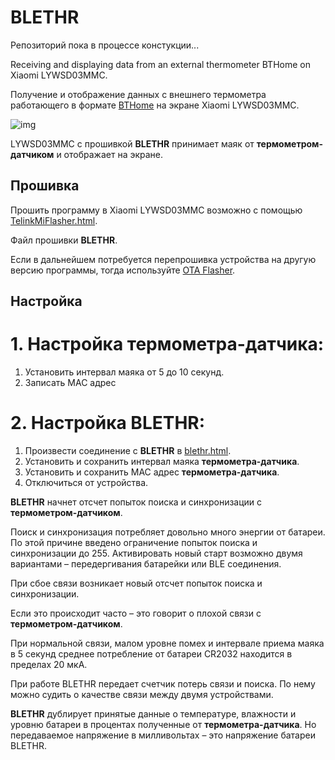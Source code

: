 # BLETHR

Репозиторий пока в процессе констукции...

Receiving and displaying data from an external thermometer BTHome on Xiaomi LYWSD03MMC.

Получение и отображение данных с внешнего термометра работающего в формате [BTHome](https://bthome.io/) на экране Xiaomi LYWSD03MMC.

![img](https://raw.githubusercontent.com/pvvx/pvvx.github.io/refs/heads/master/blethr/img/blethr.jpg)

LYWSD03MMC с прошивкой **BLETHR** принимает маяк от **термометром-датчиком** и отображает на экране.

## Прошивка

Прошить программу в Xiaomi LYWSD03MMC возможно с помощью [TelinkMiFlasher.html](https://pvvx.github.io/ATC_MiThermometer/TelinkMiFlasher.html).

Файл прошивки **BLETHR**.

Если в дальнейшем потребуется перепрошивка устройства на другую версию программы, тогда используйте [OTA Flasher](https://pvvx.github.io/ATC_MiThermometer/TelinkOTA.html).

## Настройка

# 1. Настройка **термометра-датчика**:

1. Установить интервал маяка от 5 до 10 секунд.
2. Записать MAC адрес

# 2. Настройка BLETHR:

1. Произвести соединение с **BLETHR** в [blethr.html](https://pvvx.github.io/blethr/blethr.html).
2. Установить и сохранить интервал маяка **термометра-датчика**.
3. Установить и сохранить MAC адрес **термометра-датчика**.
4. Отключиться от устройства.

**BLETHR** начнет отсчет попыток поиска и синхронизации с **термометром-датчиком**.

Поиск и синхронизация потребляет довольно много энергии от батареи. По этой причине введено ограничение попыток поиска и синхронизации до 255. Активировать новый старт возможно двумя вариантами – передергивания батарейки или BLE соединения. 

При сбое связи возникает новый отсчет попыток поиска и синхронизации. 

Если это происходит часто – это говорит о плохой связи с **термометром-датчиком**.

При нормальной связи, малом уровне помех и интервале приема маяка в 5 секунд среднее потребление от батареи CR2032 находится в пределах 20 мкА.

При работе BLETHR передает счетчик потерь связи и поиска. По нему можно судить о качестве связи между двумя устройствами.

**BLETHR** дублирует принятые данные о температуре, влажности и уровню батареи в процентах полученные от **термометра-датчика**. Но передаваемое напряжение в милливольтах – это напряжение батареи BLETHR.

